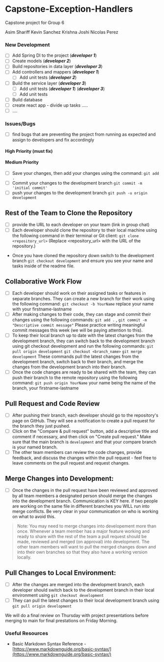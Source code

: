 # Capstone-Exception-Handlers
Capstone project for Group 6

Asim Shariff
Kevin Sanchez
Krishna Joshi
Nicolas Perez

### New Development

* [ ] Add Spring DI to the project (***developer 1***)
* [ ] Create models (***developer 2***)
* [ ] Build repositories in data layer (***developer 3***)
* [ ] Add controllers and mappers (***developer 1***)
  * [ ] Add unit tests (***developer 2***)
* [ ] Build the service layer (***developer 3***)
  * [ ] Add unit tests (***developer 1***)
(***developer 3***)
  * [ ] Add unit tests 
* [ ] Build database
* [ ] create react app - divide up tasks .....
* [ ] ....

### Issues/Bugs

* [ ] find bugs that are preventing the project from running as expected and assign to developers and fix accordingly 

#### High Priority (must fix)


#### Medium Priority

- [ ] Save your changes, then add your changes using the command: `git add .`
- [ ] Commit your changes to the development branch `git commit -m 'initial commit'` 
- [ ] push your changes to the development branch `git push -u origin development`

## Rest of the Team to Clone the Repository

- [ ] provide the URL to each developer on your team (link in group chat)
- [ ] Each developer should clone the repository to their local machine using the following command in their terminal or Git client: `git clone <repository_url>` (Replace <repository_url> with the URL of the repository.)
- Once you have cloned the repository down switch to the development branch `git checkout development` and ensure you see your name and tasks inside of the readme file. 

## Collaborative Work Flow

- [ ] Each developer should work on their assigned tasks or features in separate branches. They can create a new branch for their work using the following command: `git checkout -b YourName` replace your name with your firstname-lastname
- [ ] After making changes to their code, they can stage and commit their changes using the following commands: `git add .` , `git commit -m "Descriptive commit message"` Please practice writing meaningful commit messages this week (we will be paying attention to this).
- [ ] To keep their local branch up to date with the latest changes from the development branch, they can switch back to the development branch using git checkout development and run the following commands: `git pull origin development` `git checkout <branch_name>` `git merge development` These commands pull the latest changes from the development branch, switch back to their branch, and merge the changes from the development branch into their branch.
- [ ] Once the code changes are ready to be shared with the team, they can push their branch to the remote repository using the following command: `git push origin YourName` your name being the name of the branch, your firstname-lastname

## Pull Request and Code Review

- [ ] After pushing their branch, each developer should go to the repository's page on GitHub. They will see a notification to create a pull request for the branch they just pushed.
- [ ] Click on the "Compare & pull request" button, add a descriptive title and comment if necessary, and then click on "Create pull request." Make sure that the main branch is `development` and that your compare branch is your named branch. 
- [ ] The other team members can review the code changes, provide feedback, and discuss the changes within the pull request - feel free to leave comments on the pull request and request changes. 

## Merge Changes into Development:

- [ ] Once the changes in the pull request have been reviewed and approved by all team members a designated person should merge the changes into the development branch. Communication is KEY here. if two people are working on the same file in different branches you WILL run into merge conflicts. Be very clear in your communication on who is working on what to avoid this. 

> Note: You may need to merge changes into developement more than once. Whenever a team member has a major feature working and ready to share with the rest of the team a pull request should be made, reviewed and merged (on approval) into development. The other team members will want to pull the merged changes down and into their own branches so that they also have a working version locally.

## Pull Changes to Local Environment:

- [ ] After the changes are merged into the development branch, each developer should switch back to the development branch in their local environment using `git checkout development`
- [ ] They can pull the latest changes to their local development branch using `git pull origin development`

We will do a final review on Thursday with project presentations before merging to main for final prestations on Friday Morning. 


### Useful Resources

- Basic Markdown Syntax Reference - [https://www.markdownguide.org/basic-syntax/](https://www.markdownguide.org/basic-syntax/)
